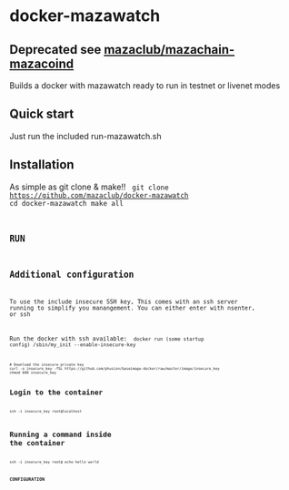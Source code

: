 docker-mazawatch
================

## Deprecated see [mazaclub/mazachain-mazacoind](https://github.com/docker-mazachain-mazacoind)

Builds a docker with mazawatch ready to run in 
testnet or livenet modes

## Quick start

Just run the included run-mazawatch.sh


## Installation

As simple as git clone & make!!
<code>
git clone https://github.com/mazaclub/docker-mazawatch
cd docker-mazawatch
make all
<code>

## RUN







## Additional configuration

To use the include insecure SSH key, 
This comes with an ssh server running to simplify you manangement. You can either enter with nsenter, or ssh

Run the docker with ssh available:
<code> docker run (some startup config)  /sbin/my_init --enable-insecure-key<code>


<code>
# Download the insecure private key
curl -o insecure_key -fSL https://github.com/phusion/baseimage-docker/raw/master/image/insecure_key
chmod 600 insecure_key

# Login to the container
ssh -i insecure_key root@localhost

# Running a command inside the container
ssh -i insecure_key root@<IP address> echo hello world
<code>

## CONFIGURATION



